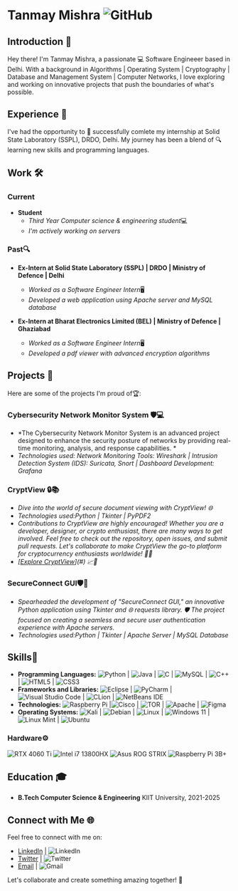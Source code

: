 # Tanmay Mishra ![GitHub](https://img.shields.io/badge/github-%23121011.svg?style=for-the-badge&logo=github&logoColor=white)

## Introduction 👋
Hey there! I'm Tanmay Mishra, a passionate 💻 Software Engineeer based in Delhi. With a background in Algorithms | Operating System | Cryptography | Database and Management System | Computer Networks, I love exploring and working on innovative projects that push the boundaries of what's possible.

## Experience 💼
I've had the opportunity to 🚀 successfully comlete my internship at Solid State Laboratory (SSPL), DRDO, Delhi.
My journey has been a blend of 🔍 learning new skills and programming languages.

## Work 🛠️
### Current
- **Student**
  - *Third Year Computer science & engineering student*💻
  - *I'm actively working on servers*

### Past🔍
- **Ex-Intern at Solid State Laboratory (SSPL) | DRDO | Ministry of Defence | Delhi**
  - *Worked as a Software Engineer Intern*🖥
  - *Developed a web application using Apache server and MySQL database*

- **Ex-Intern at Bharat Electronics Limited (BEL) | Ministry of Defence | Ghaziabad**
  - *Worked as a Software Engineer Intern*🖥
  - *Developed a pdf viewer with advanced encryption algorithms*

## Projects 🚧
Here are some of the projects I'm proud of🏆:

### Cybersecurity Network Monitor System 🛡️💻
- *The Cybersecurity Network Monitor System is an advanced project designed to enhance the security posture of networks by providing real-time monitoring, analysis, and response capabilities. *
- *Technologies used: Network Monitoring Tools: Wireshark | Intrusion Detection System (IDS): Suricata, Snort | Dashboard Development: Grafana*

### CryptView 🔒📚
- *Dive into the world of secure document viewing with CryptView! 🌐*
- *Technologies used:Python | Tkinter | PyPDF2*
- *Contributions to CryptView are highly encouraged! Whether you are a developer, designer, or crypto enthusiast, there are many ways to get involved. Feel free to check out the repository, open issues, and submit pull requests. Let's collaborate to make CryptView the go-to platform for cryptocurrency enthusiasts worldwide! 🚀🌐*
- *[[Explore CryptView](https://github.com/selzlett/cryptview)](#) 📈🔗*


### SecureConnect GUI🛡️🚀 
- *Spearheaded the development of "SecureConnect GUI," an innovative Python application using Tkinter and 🌐 requests library. 🛡️ The project focused on creating a seamless and secure user authentication experience with Apache servers.*
- *Technologies used:Python | Tkinter | Apache Server | MySQL Database*


## Skills🚀
- **Programming Languages:** ![Python](https://img.shields.io/badge/python-3670A0?style=for-the-badge&logo=python&logoColor=ffdd54) | ![Java](https://img.shields.io/badge/java-%23ED8B00.svg?style=for-the-badge&logo=openjdk&logoColor=white) | ![C](https://img.shields.io/badge/c-%2300599C.svg?style=for-the-badge&logo=c&logoColor=white) | ![MySQL](https://img.shields.io/badge/mysql-%2300f.svg?style=for-the-badge&logo=mysql&logoColor=white) | ![C++](https://img.shields.io/badge/c++-%2300599C.svg?style=for-the-badge&logo=c%2B%2B&logoColor=white) | ![HTML5](https://img.shields.io/badge/html5-%23E34F26.svg?style=for-the-badge&logo=html5&logoColor=white) | ![CSS3](https://img.shields.io/badge/css3-%231572B6.svg?style=for-the-badge&logo=css3&logoColor=white) 
- **Frameworks and Libraries:**  ![Eclipse](https://img.shields.io/badge/Eclipse-FE7A16.svg?style=for-the-badge&logo=Eclipse&logoColor=white) | ![PyCharm](https://img.shields.io/badge/pycharm-143?style=for-the-badge&logo=pycharm&logoColor=black&color=black&labelColor=green) | ![Visual Studio Code](https://img.shields.io/badge/Visual%20Studio%20Code-0078d7.svg?style=for-the-badge&logo=visual-studio-code&logoColor=white) | ![CLion](https://img.shields.io/badge/CLion-black?style=for-the-badge&logo=clion&logoColor=white) |  ![NetBeans IDE](https://img.shields.io/badge/NetBeansIDE-1B6AC6.svg?style=for-the-badge&logo=apache-netbeans-ide&logoColor=white) 
- **Technologies:** ![Raspberry Pi](https://img.shields.io/badge/-RaspberryPi-C51A4A?style=for-the-badge&logo=Raspberry-Pi) |![Cisco](https://img.shields.io/badge/cisco-%23049fd9.svg?style=for-the-badge&logo=cisco&logoColor=black) | ![TOR](https://img.shields.io/badge/tor-%237E4798.svg?style=for-the-badge&logo=tor-project&logoColor=white) | ![Apache](https://img.shields.io/badge/apache-%23D42029.svg?style=for-the-badge&logo=apache&logoColor=white) | ![Figma](https://img.shields.io/badge/figma-%23F24E1E.svg?style=for-the-badge&logo=figma&logoColor=white)
- **Operating Systems:** ![Kali](https://img.shields.io/badge/Kali-268BEE?style=for-the-badge&logo=kalilinux&logoColor=white) | ![Debian](https://img.shields.io/badge/Debian-D70A53?style=for-the-badge&logo=debian&logoColor=white) | ![Linux](https://img.shields.io/badge/Linux-FCC624?style=for-the-badge&logo=linux&logoColor=black) | ![Windows 11](https://img.shields.io/badge/Windows%2011-%230079d5.svg?style=for-the-badge&logo=Windows%2011&logoColor=white) | ![Linux Mint](https://img.shields.io/badge/Linux%20Mint-87CF3E?style=for-the-badge&logo=Linux%20Mint&logoColor=white) | ![Ubuntu](https://img.shields.io/badge/Ubuntu-E95420?style=for-the-badge&logo=ubuntu&logoColor=white)

### Hardware⚙️
![RTX 4060 Ti](https://badgen.net/static/RTX/4060Ti/green)  ![Intel i7 13800HX](https://badgen.net/static/Intel/i7%2013800HX/blue)  ![Asus ROG STRIX](https://badgen.net/static/Asus/ROG%20STRIX/black)  ![Raspberry Pi 3B+](https://badgen.net/static/Raspberry%20Pi/3B%2B/red)

## Education 🎓
- **B.Tech Computer Science & Engineering** KIIT University, 2021-2025


## Connect with Me 🌐
Feel free to connect with me on:
- [LinkedIn](<Your LinkedIn Profile>) | ![LinkedIn](https://img.shields.io/badge/linkedin-%230077B5.svg?style=for-the-badge&logo=linkedin&logoColor=white)
- [Twitter](<Your Twitter Profile>) | ![Twitter](https://img.shields.io/badge/Twitter-%231DA1F2.svg?style=for-the-badge&logo=Twitter&logoColor=white)
- [Email](<Your Email Address>) | ![Gmail](https://img.shields.io/badge/Gmail-D14836?style=for-the-badge&logo=gmail&logoColor=white)

Let's collaborate and create something amazing together! 🚀
